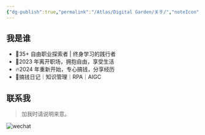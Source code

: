 ```yaml
---
{"dg-publish":true,"permalink":"/Atlas/Digital Garden/关于/","noteIcon":"default","created":"2024-04-08","updated":"2024-04-08"}
---
```


## 我是谁

- 🌟35+ 自由职业探索者 | 终身学习的践行者 
- 👀2023 年离开职场，拥抱自由，享受生活 
- 🔥2024 年重新开始，专心搞钱，分享经历 
- 🌈搞钱日记｜知识管理｜RPA｜AIGC

## 联系我
> 加我时请说明来意。

![wechat](http://img.xlg.life/images/202404082239791.jpg)
